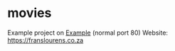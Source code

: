 # movies

Example project on <a href="www.franslourens.co.za" target="_blank">Example</a> (normal port 80)
Website: https://franslourens.co.za
